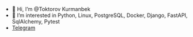 - 👋 Hi, I’m @Toktorov Kurmanbek
- 👀 I’m interested in Python, Linux, PostgreSQL, Docker, Django, FastAPI, SqlAlchemy, Pytest
- <a href="https://t.me/Sherdos26">Telegram</a>
<!--
**Sherdos/Sherdos** is a ✨ _special_ ✨ repository because its `README.md` (this file) appears on your GitHub profile.

Here are some ideas to get you started:

- 🔭 I’m currently working on ...
- 🌱 I’m currently learning ...
- 👯 I’m looking to collaborate on ...
- 🤔 I’m looking for help with ...
- 💬 Ask me about ...
- 📫 How to reach me: ...
- 😄 Pronouns: ...
- ⚡ Fun fact: ...
-->
